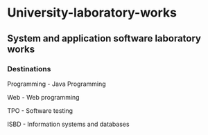 # University-laboratory-works
## System and application software laboratory works
### Destinations
Programming - Java Programming

Web - Web programming

TPO - Software testing

ISBD - Information systems and databases
